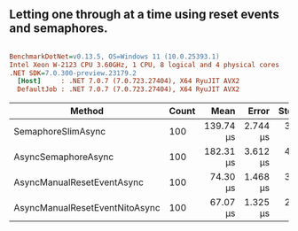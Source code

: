 ## Letting one through at a time using reset events and semaphores.

``` ini

BenchmarkDotNet=v0.13.5, OS=Windows 11 (10.0.25393.1)
Intel Xeon W-2123 CPU 3.60GHz, 1 CPU, 8 logical and 4 physical cores
.NET SDK=7.0.300-preview.23179.2
  [Host]     : .NET 7.0.7 (7.0.723.27404), X64 RyuJIT AVX2
  DefaultJob : .NET 7.0.7 (7.0.723.27404), X64 RyuJIT AVX2


```
|                         Method | Count |      Mean |    Error |   StdDev |    Gen0 |   Gen1 | Allocated |
|------------------------------- |------ |----------:|---------:|---------:|--------:|-------:|----------:|
|             SemaphoreSlimAsync |   100 | 139.74 μs | 2.744 μs | 3.936 μs | 10.0098 | 0.4883 |  41.71 KB |
|            AsyncSemaphoreAsync |   100 | 182.31 μs | 3.612 μs | 4.568 μs | 12.2070 |      - |  51.15 KB |
|     AsyncManualResetEventAsync |   100 |  74.30 μs | 1.468 μs | 3.128 μs |  5.4932 |      - |  23.48 KB |
| AsyncManualResetEventNitoAsync |   100 |  67.07 μs | 1.325 μs | 2.737 μs |  5.4932 |      - |  23.46 KB |

